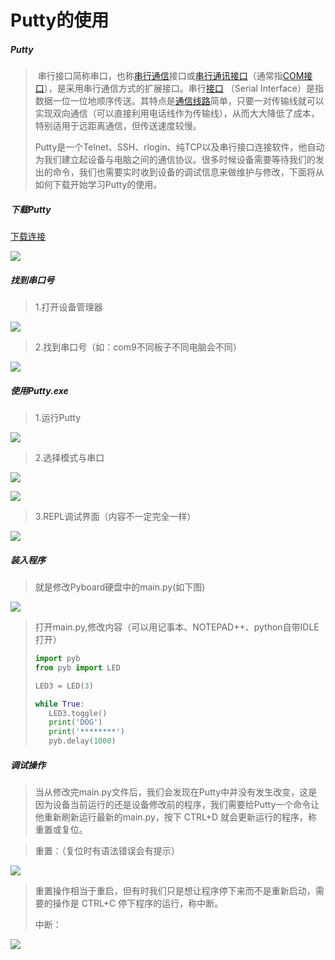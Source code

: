 # Putty的使用

##### Putty

>​		串行接口简称串口，也称[串行通信](https://baike.baidu.com/item/串行通信)接口或[串行通讯接口](https://baike.baidu.com/item/串行通讯接口/4159201)（通常指[COM接口](https://baike.baidu.com/item/COM接口)），是采用串行通信方式的扩展接口。串行[接口](https://baike.baidu.com/item/接口) （Serial Interface）是指数据一位一位地顺序传送。其特点是[通信线路](https://baike.baidu.com/item/通信线路/1527630)简单，只要一对传输线就可以实现双向通信（可以直接利用电话线作为传输线），从而大大降低了成本，特别适用于远距离通信，但传送速度较慢。
>
>​	Putty是一个Telnet、SSH、rlogin、纯TCP以及串行接口连接软件，他自动为我们建立起设备与电脑之间的通信协议。很多时候设备需要等待我们的发出的命令，我们也需要实时收到设备的调试信息来做维护与修改，下面将从如何下载开始学习Putty的使用。

##### 下载Putty

[下载连接](https://www.chiark.greenend.org.uk/~sgtatham/putty/latest.html)

![](/pic/ch3/3.1.2/download.png)

##### 找到串口号

>1.打开设备管理器

![](/pic/ch3/3.1.2/1.png)

>2.找到串口号（如：com9不同板子不同电脑会不同）
>

![](/pic/ch3/3.1.2/2.png)

##### 使用Putty.exe

>1.运行Putty
>

![](/pic/ch3/3.1.2/3.png)

>2.选择模式与串口

![](/pic/ch3/3.1.2/4.png)


![](/pic/ch3/3.1.2/5.png)

>3.REPL调试界面（内容不一定完全一样）

![](/pic/ch3/3.1.2/6.png)

##### 装入程序

>就是修改Pyboard硬盘中的main.py(如下图)
>

![](/pic/ch3/3.1.2/7.png)

>打开main.py,修改内容（可以用记事本、NOTEPAD++、python自带IDLE打开）
>
>```python
>import pyb
>from pyb import LED
>
>LED3 = LED(3)
>
>while True:
>    LED3.toggle()
>    print('DOG')
>    print('********')
>    pyb.delay(1000)
>```

##### 调试操作

> 当从修改完main.py文件后，我们会发现在Putty中并没有发生改变，这是因为设备当前运行的还是设备修改前的程序，我们需要给Putty一个命令让他重新刷新运行最新的main.py，按下 CTRL+D 就会更新运行的程序，称重置或复位。
>

>   重置：（复位时有语法错误会有提示）
>

![](/pic/ch3/3.1.2/9.png)

>重置操作相当于重启，但有时我们只是想让程序停下来而不是重新启动，需要的操作是 CTRL+C 停下程序的运行，称中断。
>
>中断：

![](/pic/ch3/3.1.2/8.png)



